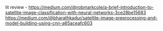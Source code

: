 lit review - https://medium.com/@robmarkcole/a-brief-introduction-to-satellite-image-classification-with-neural-networks-3ce28be15683
https://medium.com/@bharathkadur/satellite-image-preprocessing-and-model-building-using-cnn-a65aceafc603
